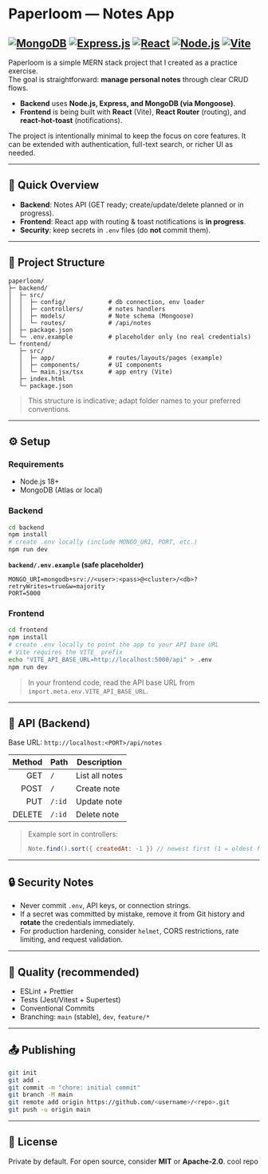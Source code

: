 # Paperloom — Notes App

[![MongoDB](https://img.shields.io/badge/MongoDB-4EA94B?style=for-the-badge&logo=mongodb&logoColor=white)](https://www.mongodb.com/)
[![Express.js](https://img.shields.io/badge/Express.js-000000?style=for-the-badge&logo=express&logoColor=white)](https://expressjs.com/)
[![React](https://img.shields.io/badge/React-20232A?style=for-the-badge&logo=react&logoColor=61DAFB)](https://react.dev/)
[![Node.js](https://img.shields.io/badge/Node.js-43853D?style=for-the-badge&logo=node.js&logoColor=white)](https://nodejs.org/)
[![Vite](https://img.shields.io/badge/Vite-646CFF?style=for-the-badge&logo=vite&logoColor=white)](https://vitejs.dev/)
---

Paperloom is a simple MERN stack project that I created as a practice exercise.  
The goal is straightforward: **manage personal notes** through clear CRUD flows.

- **Backend** uses **Node.js, Express, and MongoDB (via Mongoose)**.
- **Frontend** is being built with **React** (Vite), **React Router** (routing), and **react-hot-toast** (notifications).

The project is intentionally minimal to keep the focus on core features. It can be extended with authentication, full-text search, or richer UI as needed.

---

## 🚀 Quick Overview

- **Backend**: Notes API (GET ready; create/update/delete planned or in progress).
- **Frontend**: React app with routing & toast notifications is **in progress**.
- **Security**: keep secrets in `.env` files (do **not** commit them).

---

## 📂 Project Structure

```
paperloom/
├─ backend/
│  ├─ src/
│  │  ├─ config/            # db connection, env loader
│  │  ├─ controllers/       # notes handlers
│  │  ├─ models/            # Note schema (Mongoose)
│  │  └─ routes/            # /api/notes
│  ├─ package.json
│  └─ .env.example          # placeholder only (no real credentials)
└─ frontend/
   ├─ src/
   │  ├─ app/               # routes/layouts/pages (example)
   │  ├─ components/        # UI components
   │  └─ main.jsx/tsx       # app entry (Vite)
   ├─ index.html
   └─ package.json
```

> This structure is indicative; adapt folder names to your preferred conventions.

---

## ⚙️ Setup

### Requirements
- Node.js 18+
- MongoDB (Atlas or local)

### Backend
```bash
cd backend
npm install
# create .env locally (include MONGO_URI, PORT, etc.)
npm run dev
```

**`backend/.env.example` (safe placeholder)**
```env
MONGO_URI=mongodb+srv://<user>:<pass>@<cluster>/<db>?retryWrites=true&w=majority
PORT=5000
```

### Frontend
```bash
cd frontend
npm install
# create .env locally to point the app to your API base URL
# Vite requires the VITE_ prefix
echo "VITE_API_BASE_URL=http://localhost:5000/api" > .env
npm run dev
```

> In your frontend code, read the API base URL from `import.meta.env.VITE_API_BASE_URL`.

---

## 📡 API (Backend)

Base URL: `http://localhost:<PORT>/api/notes`

| Method | Path   | Description    |
|------: |------- |----------------|
| GET    | `/`    | List all notes |
| POST   | `/`    | Create note    |
| PUT    | `/:id` | Update note    |
| DELETE | `/:id` | Delete note    |

> Example sort in controllers:  
> ```js
> Note.find().sort({ createdAt: -1 }) // newest first (1 = oldest first)
> ```

---

## 🔒 Security Notes

- Never commit `.env`, API keys, or connection strings.
- If a secret was committed by mistake, remove it from Git history and **rotate** the credentials immediately.
- For production hardening, consider `helmet`, CORS restrictions, rate limiting, and request validation.

---

## 🧪 Quality (recommended)

- ESLint + Prettier
- Tests (Jest/Vitest + Supertest)
- Conventional Commits
- Branching: `main` (stable), `dev`, `feature/*`

---

## 📤 Publishing

```bash
git init
git add .
git commit -m "chore: initial commit"
git branch -M main
git remote add origin https://github.com/<username>/<repo>.git
git push -u origin main
```

---

## 📄 License

Private by default. For open source, consider **MIT** or **Apache-2.0**.
cool repo
